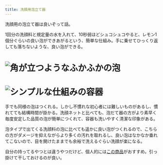 ```yaml
---
title: 洗顔用泡立て器
---
```

洗顔用の泡立て器は良いぞって話。

1回分の洗顔料と規定量の水を入れて、10秒弱ほどシュコシュコやると、レモン1個分ぐらいの良い泡ができあがるという、簡単な仕組み。手に乗せてひっくり返しても落ちないような、良い泡ができる。

![](https://lh3.googleusercontent.com/enDiKR8QToq3SuO95PL93NJQUE8Icf-KinRp92x_Ha84X1Tap54pRrQ8YlJNobTP5J7u1E6cbuZ5StHVbDkMlnCd2tNYlh-IIrWsm-gWhu3aeeiyAMs-PMIX3UeY9LXXEapYRw4mOJcHgm33Vy1g-se2DixMLGA1xUsurXsadsUJnpHom5O6yfe_Ie09 "角が立つようなふかふかの泡")
===================================================================================================================================================================================================================================================

![](https://lh3.googleusercontent.com/C8SoV82xo9TGoUkjUBTSPc3wf2cakDi31Oa-UKTyAPcRfiQgWrJ3IibAgt_pwYt2RtjZZJJJlZmOqEh_mcsYgyLqDMwgXIgcTRPdNJGicJsGXM1yKAo3sSvFdcUxjA9tvOvs8Gr7sWdYvJb2Gb5g3-jpTjtPItv9AlICUowgDB3xR2cHNeb1Yid0ELE8 "シンプルな仕組みの容器")
=================================================================================================================================================================================================================================================

手でも同様の泡はつくれる。しかし不慣れな初心者には難しいものがあるし、慣れてても結構時間が掛かる。洗顔ネットと比べても、泡だて器の方がより素早く毎度安定した品質の泡が簡単につくれて、容器も洗いやすく清潔な印象がある。

泡タイプで出てくる洗顔料の泡に比べても遥かに良い泡がつくれるので、こちらの方がダメージを抑えながらより多くの汚れを取れるし、良い泡はなかなか垂れてこないので、目を開けたままでも余裕で洗えるぐらい洗顔が楽になる。

自分の持ってるやつとは違うやつだけど、個人的には[この商品](https://www.amazon.co.jp/dp/B09KMP9GDN)がおすすめ。引っ掛けて干しておけるのが良い。
